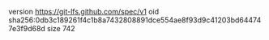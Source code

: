 version https://git-lfs.github.com/spec/v1
oid sha256:0db3c189261f4c1b8a7432808891dce554ae8f93d9c41203bd644747e3f9d68d
size 742
